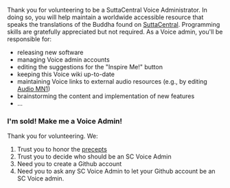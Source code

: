 Thank you for volunteering to be a SuttaCentral Voice Administrator. In doing so, you will help maintain a worldwide accessible resource that speaks the translations of the Buddha found on [SuttaCentral](https://suttacentral.net). Programming skills are gratefully appreciated but not required. As a Voice admin, you'll be responsible for:

* releasing new software
* managing Voice admin accounts
* editing the suggestions for the "Inspire Me!" button
* keeping this Voice wiki up-to-date
* maintaining Voice links to external audio resources (e.g., by editing [Audio MN1](https://github.com/sc-voice/sc-voice/wiki/Audio-MN1))
* brainstorming the content and implementation of new features
* ...

### I'm sold! Make me a Voice Admin!
Thank you for volunteering. We:

1. Trust you to honor the [precepts](https://en.wikipedia.org/wiki/Five_precepts)
1. Trust you to decide who should be an SC Voice Admin
1. Need you to create a Github account
1. Need you to ask any SC Voice Admin to let your Github account be an SC Voice admin.



